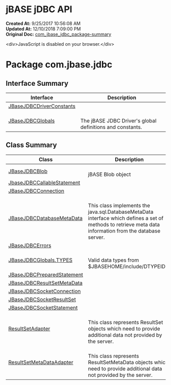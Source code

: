 # jBASE jDBC API

**Created At:** 9/25/2017 10:56:08 AM  
**Updated At:** 12/10/2018 7:09:00 PM  
**Original Doc:** [com_jbase_jdbc_package-summary](https://docs.jbase.com/39228-jdbc/com_jbase_jdbc_package-summary)  

&lt;div&gt;JavaScript is disabled on your browser.&lt;/div&gt;




# Package com.jbase.jdbc

## 


## Interface Summary 

| Interface<br> | Description<br> |
| --- | --- |
| [JBaseJDBCDriverConstants](/39228-jdbc/com_jbase_jdbc_JBaseJDBCDriverConstants "interface in com.jbase.jdbc")<br> |  <br> |
| [JBaseJDBCGlobals](/39228-jdbc/com_jbase_jdbc_JBaseJDBCGlobals "interface in com.jbase.jdbc")<br> | <br>The jBASE JDBC Driver's global definitions and constants.<br> |



## Class Summary 

| Class<br> | Description<br> |
| --- | --- |
| [JBaseJDBCBlob](/39228-jdbc/com_jbase_jdbc_JBaseJDBCBlob "class in com.jbase.jdbc")<br> | <br>jBASE Blob object<br> |
| [JbaseJDBCCallableStatement](/39228-jdbc/com_jbase_jdbc_JbaseJDBCCallableStatement "class in com.jbase.jdbc")<br> |  <br> |
| [JBaseJDBCConnection](/39228-jdbc/com_jbase_jdbc_JBaseJDBCConnection "class in com.jbase.jdbc")<br> |  <br> |
| [JBaseJDBCDatabaseMetaData](/39228-jdbc/com_jbase_jdbc_JBaseJDBCDatabaseMetaData "class in com.jbase.jdbc")<br> | <br>This class implements the java.sql.DatabaseMetaData interface which defines a set of methods to retrieve meta data information from the database server.<br> |
| [JBaseJDBCErrors](/39228-jdbc/com_jbase_jdbc_JBaseJDBCErrors "class in com.jbase.jdbc")<br> |  <br> |
| [JBaseJDBCGlobals.TYPES](/39228-jdbc/com_jbase_jdbc_JBaseJDBCGlobals.TYPES "class in com.jbase.jdbc")<br> | <br>Valid data types from $JBASEHOME/include/DTYPEID.H<br> |
| [JBaseJDBCPreparedStatement](/39228-jdbc/com_jbase_jdbc_JBaseJDBCPreparedStatement "class in com.jbase.jdbc")<br> |  <br> |
| [JBaseJDBCResultSetMetaData](/39228-jdbc/com_jbase_jdbc_JBaseJDBCResultSetMetaData "class in com.jbase.jdbc")<br> |  <br> |
| [JBaseJDBCSocketConnection](/39228-jdbc/com_jbase_jdbc_JBaseJDBCSocketConnection "class in com.jbase.jdbc")<br> |  <br> |
| [JBaseJDBCSocketResultSet](/39228-jdbc/com_jbase_jdbc_JBaseJDBCSocketResultSet "class in com.jbase.jdbc")<br> |  <br> |
| [JBaseJDBCSocketStatement](/39228-jdbc/com_jbase_jdbc_JBaseJDBCSocketStatement "class in com.jbase.jdbc")<br> |  <br> |
| [ResultSetAdapter](/39228-jdbc/com_jbase_jdbc_ResultSetAdapter "class in com.jbase.jdbc")<br> | <br>This class represents ResultSet objects which need to provide additional data not provided by the server.<br> |
| [ResultSetMetaDataAdapter](/39228-jdbc/com_jbase_jdbc_ResultSetMetaDataAdapter "class in com.jbase.jdbc")<br> | <br>This class represents ResultSetMetaData objects which need to provide additional data not provided by the server.<br> |


